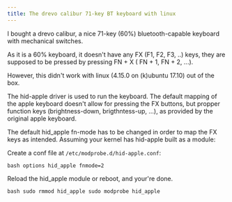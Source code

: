 ```yaml
---
title: The drevo calibur 71-key BT keyboard with linux
---
```


I bought a drevo calibur, a nice 71-key (60%) bluetooth-capable keyboard with
mechanical switches.

As it is a 60% keyboard, it doesn't have any FX (F1, F2, F3, ..) keys, they are
supposed to be pressed by pressing FN + X ( FN + 1, FN + 2, ...).

However, this didn't work with linux (4.15.0 on (k)ubuntu 17.10) out of the box.

The hid-apple driver is used to run the keyboard. The default mapping of the
apple keyboard doesn't allow for pressing the FX buttons, but propper function
keys (brightness-down, brigthntess-up, ...), as provided by the original apple
keyboard.

The default hid_apple fn-mode has to be changed in order to map the FX keys as
intended. Assuming your kernel has hid-apple built as a module:

Create a conf file at `/etc/modprobe.d/hid-apple.conf`:

```bash options hid_apple fnmode=2 ```

Reload the hid_apple module or reboot, and your're done.


```bash sudo rmmod hid_apple sudo modprobe hid_apple ```
